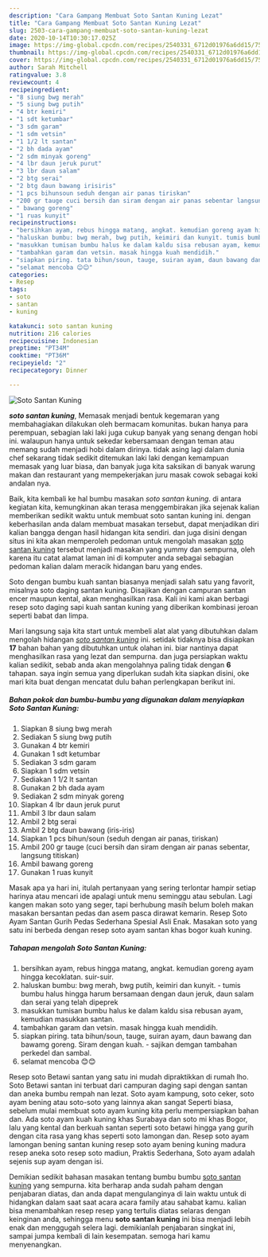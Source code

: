 ```yaml
---
description: "Cara Gampang Membuat Soto Santan Kuning Lezat"
title: "Cara Gampang Membuat Soto Santan Kuning Lezat"
slug: 2503-cara-gampang-membuat-soto-santan-kuning-lezat
date: 2020-10-14T10:30:17.025Z
image: https://img-global.cpcdn.com/recipes/2540331_6712d01976a6dd15/751x532cq70/soto-santan-kuning-foto-resep-utama.jpg
thumbnail: https://img-global.cpcdn.com/recipes/2540331_6712d01976a6dd15/751x532cq70/soto-santan-kuning-foto-resep-utama.jpg
cover: https://img-global.cpcdn.com/recipes/2540331_6712d01976a6dd15/751x532cq70/soto-santan-kuning-foto-resep-utama.jpg
author: Sarah Mitchell
ratingvalue: 3.8
reviewcount: 4
recipeingredient:
- "8 siung bwg merah"
- "5 siung bwg putih"
- "4 btr kemiri"
- "1 sdt ketumbar"
- "3 sdm garam"
- "1 sdm vetsin"
- "1 1/2 lt santan"
- "2 bh dada ayam"
- "2 sdm minyak goreng"
- "4 lbr daun jeruk purut"
- "3 lbr daun salam"
- "2 btg serai"
- "2 btg daun bawang irisiris"
- "1 pcs bihunsoun seduh dengan air panas tiriskan"
- "200 gr tauge cuci bersih dan siram dengan air panas sebentar langsung titiskan"
- " bawang goreng"
- "1 ruas kunyit"
recipeinstructions:
- "bersihkan ayam, rebus hingga matang, angkat. kemudian goreng ayam hingga kecoklatan. suir-suir."
- "haluskan bumbu: bwg merah, bwg putih, keimiri dan kunyit. tumis bumbu halus hingga harum bersamaan dengan daun jeruk, daun salam dan serai yang telah dipeprek"
- "masukkan tumisan bumbu halus ke dalam kaldu sisa rebusan ayam, kemudian masukkan santan."
- "tambahkan garam dan vetsin. masak hingga kuah mendidih."
- "siapkan piring. tata bihun/soun, tauge, suiran ayam, daun bawang dan bawamg goreng. Siram dengan kuah. sajikan demgan tambahan perkedel dan sambal."
- "selamat mencoba 😊😊"
categories:
- Resep
tags:
- soto
- santan
- kuning

katakunci: soto santan kuning 
nutrition: 216 calories
recipecuisine: Indonesian
preptime: "PT34M"
cooktime: "PT36M"
recipeyield: "2"
recipecategory: Dinner

---
```



![Soto Santan Kuning](https://img-global.cpcdn.com/recipes/2540331_6712d01976a6dd15/751x532cq70/soto-santan-kuning-foto-resep-utama.jpg)

<b><i>soto santan kuning</i></b>, Memasak menjadi bentuk kegemaran yang membahagiakan dilakukan oleh bermacam komunitas. bukan hanya para perempuan, sebagian laki laki juga cukup banyak yang senang dengan hobi ini. walaupun hanya untuk sekedar kebersamaan dengan teman atau memang sudah menjadi hobi dalam dirinya. tidak asing lagi dalam dunia chef sekarang tidak sedikit ditemukan laki laki dengan kemampuan memasak yang luar biasa, dan banyak juga kita saksikan di banyak warung makan dan restaurant yang mempekerjakan juru masak cowok sebagai koki andalan nya.

Baik, kita kembali ke hal bumbu masakan <i>soto santan kuning</i>. di antara kegiatan kita, kemungkinan akan terasa menggembirakan jika sejenak kalian memberikan sedikit waktu untuk membuat soto santan kuning ini. dengan keberhasilan anda dalam membuat masakan tersebut, dapat menjadikan diri kalian bangga dengan hasil hidangan kita sendiri. dan juga disini dengan situs ini kita akan memperoleh pedoman untuk mengolah masakan <u>soto santan kuning</u> tersebut menjadi masakan yang yummy dan sempurna, oleh karena itu catat alamat laman ini di komputer anda sebagai sebagian pedoman kalian dalam meracik hidangan baru yang endes.

Soto dengan bumbu kuah santan biasanya menjadi salah satu yang favorit, misalnya soto daging santan kuning. Disajikan dengan campuran santan encer maupun kental, akan menghasilkan rasa. Kali ini kami akan berbagi resep soto daging sapi kuah santan kuning yang diberikan kombinasi jeroan seperti babat dan limpa.


Mari langsung saja kita start untuk membeli alat alat yang dibutuhkan dalam mengolah hidangan <u><i>soto santan kuning</i></u> ini. setidak tidaknya bisa disiapkan <b>17</b> bahan bahan yang dibutuhkan untuk olahan ini. biar nantinya dapat menghasilkan rasa yang lezat dan sempurna. dan juga persiapkan waktu kalian sedikit, sebab anda akan mengolahnya paling tidak dengan <b>6</b> tahapan. saya ingin semua yang diperlukan sudah kita siapkan disini, oke mari kita buat dengan mencatat dulu bahan perlengkapan berikut ini.

<!--inarticleads1-->

##### Bahan pokok dan bumbu-bumbu yang digunakan dalam menyiapkan Soto Santan Kuning:

1. Siapkan 8 siung bwg merah
1. Sediakan 5 siung bwg putih
1. Gunakan 4 btr kemiri
1. Gunakan 1 sdt ketumbar
1. Sediakan 3 sdm garam
1. Siapkan 1 sdm vetsin
1. Sediakan 1 1/2 lt santan
1. Gunakan 2 bh dada ayam
1. Sediakan 2 sdm minyak goreng
1. Siapkan 4 lbr daun jeruk purut
1. Ambil 3 lbr daun salam
1. Ambil 2 btg serai
1. Ambil 2 btg daun bawang (iris-iris)
1. Siapkan 1 pcs bihun/soun (seduh dengan air panas, tiriskan)
1. Ambil 200 gr tauge (cuci bersih dan siram dengan air panas sebentar, langsung titiskan)
1. Ambil  bawang goreng
1. Gunakan 1 ruas kunyit


Masak apa ya hari ini, itulah pertanyaan yang sering terlontar hampir setiap harinya atau mencari ide apalagi untuk menu seminggu atau sebulan. Lagi kangen makan soto yang seger, tapi berhubung masih belum boleh makan masakan bersantan pedas dan asem pasca dirawat kemarin. Resep Soto Ayam Santan Gurih Pedas Sederhana Spesial Asli Enak. Masakan soto yang satu ini berbeda dengan resep soto ayam santan khas bogor kuah kuning. 

<!--inarticleads2-->

##### Tahapan mengolah Soto Santan Kuning:

1. bersihkan ayam, rebus hingga matang, angkat. kemudian goreng ayam hingga kecoklatan. suir-suir.
1. haluskan bumbu: bwg merah, bwg putih, keimiri dan kunyit. - tumis bumbu halus hingga harum bersamaan dengan daun jeruk, daun salam dan serai yang telah dipeprek
1. masukkan tumisan bumbu halus ke dalam kaldu sisa rebusan ayam, kemudian masukkan santan.
1. tambahkan garam dan vetsin. masak hingga kuah mendidih.
1. siapkan piring. tata bihun/soun, tauge, suiran ayam, daun bawang dan bawamg goreng. Siram dengan kuah. - sajikan demgan tambahan perkedel dan sambal.
1. selamat mencoba 😊😊


Resep soto Betawi santan yang satu ini mudah dipraktikkan di rumah lho. Soto Betawi santan ini terbuat dari campuran daging sapi dengan santan dan aneka bumbu rempah nan lezat. Soto ayam kampung, soto ceker, soto ayam bening atau soto-soto yang lainnya akan sangat Seperti biasa, sebelum mulai membuat soto ayam kuning kita perlu mempersiapkan bahan dan. Ada soto ayam kuah kuning khas Surabaya dan soto mi khas Bogor, lalu yang kental dan berkuah santan seperti soto betawi hingga yang gurih dengan cita rasa yang khas seperti soto lamongan dan. Resep soto ayam lamongan bening santan kuning resep soto ayam bening kuning madura resep aneka soto resep soto madiun, Praktis Sederhana, Soto ayam adalah sejenis sup ayam dengan isi. 

Demikian sedikit bahasan masakan tentang bumbu bumbu <u>soto santan kuning</u> yang sempurna. kita berharap anda sudah paham dengan penjabaran diatas, dan anda dapat mengulanginya di lain waktu untuk di hidangkan dalam saat saat acara acara family atau sahabat kamu. kalian bisa menambahkan resep resep yang tertulis diatas selaras dengan keinginan anda, sehingga menu <b>soto santan kuning</b> ini bisa menjadi lebih enak dan menggugah selera lagi. demikianlah penjabaran singkat ini, sampai jumpa kembali di lain kesempatan. semoga hari kamu menyenangkan.
